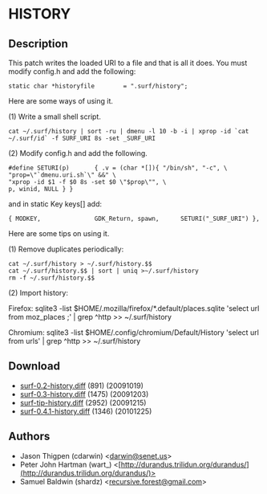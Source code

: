 HISTORY
=======

Description
-----------

This patch writes the loaded URI to a file and that is all it does.  You must modify config.h and 
add the following:

	static char *historyfile        = ".surf/history";

Here are some ways of using it.

(1) Write a small shell script.

	cat ~/.surf/history | sort -ru | dmenu -l 10 -b -i | xprop -id `cat ~/.surf/id` -f SURF_URI 8s -set _SURF_URI

(2) Modify config.h and add the following.

	#define SETURI(p)       { .v = (char *[]){ "/bin/sh", "-c", \
	"prop=\"`dmenu.uri.sh`\" &&" \
	"xprop -id $1 -f $0 8s -set $0 \"$prop\"", \
	p, winid, NULL } }

and in static Key keys[] add:

	{ MODKEY,               GDK_Return, spawn,      SETURI("_SURF_URI") },

Here are some tips on using it.

(1) Remove duplicates periodically:

	cat ~/.surf/history > ~/.surf/history.$$
	cat ~/.surf/history.$$ | sort | uniq >~/.surf/history
	rm -f ~/.surf/history.$$

(2) Import history:

Firefox:
	sqlite3 -list $HOME/.mozilla/firefox/*.default/places.sqlite 'select url from moz_places ;' | grep ^http >> ~/.surf/history

Chromium:
	sqlite3 -list $HOME/.config/chromium/Default/History 'select url from urls' | grep ^http >> ~/.surf/history

Download
--------

* [surf-0.2-history.diff](surf-0.2-history.diff) (891) (20091019)
* [surf-0.3-history.diff](surf-0.3-history.diff) (1475) (20091203)
* [surf-tip-history.diff](surf-tip-history.diff) (2952) (20091215)
* [surf-0.4.1-history.diff](surf-0.4.1-history.diff) (1346) (20101225)

Authors
-------

* Jason Thigpen (cdarwin) <[darwin@senet.us](mailto:darwin@senet.us)>
* Peter John Hartman (wart_) <[http://durandus.trilidun.org/durandus/](http://durandus.trilidun.org/durandus/)>
* Samuel Baldwin (shardz) <[recursive.forest@gmail.com](mailto:recursive.forest@gmail.com)>
